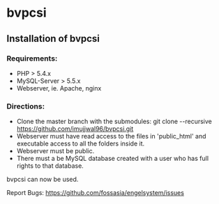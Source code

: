 # bvpcsi

## Installation of bvpcsi

### Requirements:
* PHP > 5.4.x 
* MySQL-Server > 5.5.x
* Webserver, ie. Apache, nginx

### Directions:
* Clone the master branch with the submodules: git clone --recursive https://github.com/imujjwal96/bvpcsi.git
* Webserver must have read access to the files in 'public_html' and executable access to all the folders inside it.
* Webserver must be public.
* There must a be MySQL database created with a user who has full rights to that database.

bvpcsi can now be used.

Report Bugs: https://github.com/fossasia/engelsystem/issues
